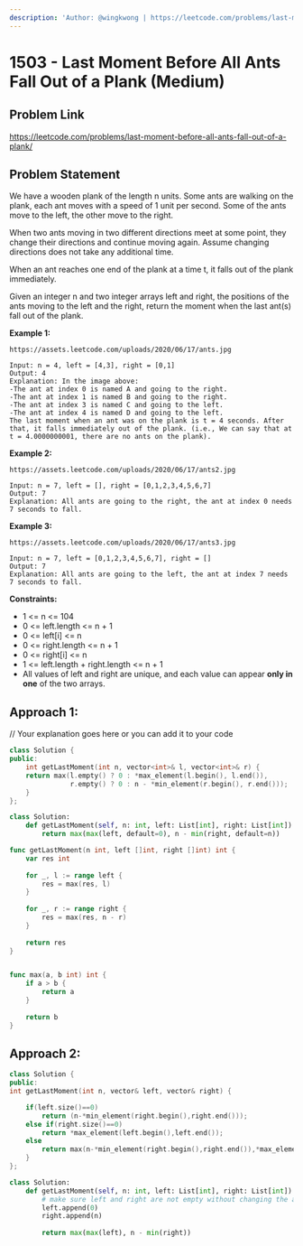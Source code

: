 ```yaml
---
description: 'Author: @wingkwong | https://leetcode.com/problems/last-moment-before-all-ants-fall-out-of-a-plank/'
---
```


# 1503 - Last Moment Before All Ants Fall Out of a Plank (Medium)

## Problem Link

https://leetcode.com/problems/last-moment-before-all-ants-fall-out-of-a-plank/

## Problem Statement

We have a wooden plank of the length n units. Some ants are walking on the plank, each ant moves with a speed of 1 unit per second. Some of the ants move to the left, the other move to the right.

When two ants moving in two different directions meet at some point, they change their directions and continue moving again. Assume changing directions does not take any additional time.

When an ant reaches one end of the plank at a time t, it falls out of the plank immediately.

Given an integer n and two integer arrays left and right, the positions of the ants moving to the left and the right, return the moment when the last ant(s) fall out of the plank.

**Example 1:**

```
https://assets.leetcode.com/uploads/2020/06/17/ants.jpg

Input: n = 4, left = [4,3], right = [0,1]
Output: 4
Explanation: In the image above:
-The ant at index 0 is named A and going to the right.
-The ant at index 1 is named B and going to the right.
-The ant at index 3 is named C and going to the left.
-The ant at index 4 is named D and going to the left.
The last moment when an ant was on the plank is t = 4 seconds. After that, it falls immediately out of the plank. (i.e., We can say that at t = 4.0000000001, there are no ants on the plank).
```

**Example 2:**

```
https://assets.leetcode.com/uploads/2020/06/17/ants2.jpg

Input: n = 7, left = [], right = [0,1,2,3,4,5,6,7]
Output: 7
Explanation: All ants are going to the right, the ant at index 0 needs 7 seconds to fall.
```

**Example 3:**

```
https://assets.leetcode.com/uploads/2020/06/17/ants3.jpg

Input: n = 7, left = [0,1,2,3,4,5,6,7], right = []
Output: 7
Explanation: All ants are going to the left, the ant at index 7 needs 7 seconds to fall.
```

**Constraints:**

* 1 <= n <= 104
* 0 <= left.length <= n + 1
* 0 <= left[i] <= n
* 0 <= right.length <= n + 1
* 0 <= right[i] <= n
* 1 <= left.length + right.length <= n + 1
* All values of left and right are unique, and each value can appear **only in one** of the two arrays.

## Approach 1:

// Your explanation goes here or you can add it to your code

<Tabs>
<TabItem value="cpp" label="C++">
<SolutionAuthor name="@WaqarTabish2807"/>

```cpp
class Solution {
public:
    int getLastMoment(int n, vector<int>& l, vector<int>& r) {
	return max(l.empty() ? 0 : *max_element(l.begin(), l.end()),
			   r.empty() ? 0 : n - *min_element(r.begin(), r.end()));
    }
};
```

</TabItem>
<TabItem value="py" label="Python">
<SolutionAuthor name="@WaqarTabish2807"/>

```py
class Solution:
    def getLastMoment(self, n: int, left: List[int], right: List[int]) -> int:
        return max(max(left, default=0), n - min(right, default=n))
```

</TabItem>
<TabItem value="go" label="Go">
<SolutionAuthor name="@WaqarTabish2807"/>

```go
func getLastMoment(n int, left []int, right []int) int {
    var res int
    
    for _, l := range left {
        res = max(res, l)
    }
    
    for _, r := range right {
        res = max(res, n - r)
    }
    
    return res
}


func max(a, b int) int {
    if a > b {
        return a
    }
    
    return b
}

```

</TabItem>
</Tabs>

## Approach 2: 

<Tabs>
<TabItem value="cpp" label="C++">
<SolutionAuthor name="@WaqarTabish2807"/>

```cpp
class Solution {
public:
int getLastMoment(int n, vector& left, vector& right) {

    if(left.size()==0)
        return (n-*min_element(right.begin(),right.end()));
    else if(right.size()==0)
        return *max_element(left.begin(),left.end());
    else
        return max(n-*min_element(right.begin(),right.end()),*max_element(left.begin(),left.end()));
    }
};
```

</TabItem>
<TabItem value="py" label="Python">
<SolutionAuthor name="@WaqarTabish2807"/>

```py
class Solution:
    def getLastMoment(self, n: int, left: List[int], right: List[int]) -> int:
		# make sure left and right are not empty without changing the answer
        left.append(0)
        right.append(n)        
        
        return max(max(left), n - min(right))
```

</TabItem>
</Tabs>
